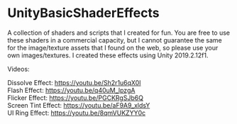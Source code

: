 # UnityBasicShaderEffects
A collection of shaders and scripts that I created for fun. You are free to use these shaders in a commercial capacity, but I cannot guarantee the same for the image/texture assets that I found on the web, so please use your own images/textures. I created these effects using Unity 2019.2.12f1.

Videos: 

Dissolve Effect: https://youtu.be/Sh2r1u6qX0I </br>
Flash Effect: https://youtu.be/q40uM_lpzgA </br>
Flicker Effect: https://youtu.be/PGCKRgSJb6Q </br>
Screen Tint Effect: https://youtu.be/aF9A9_xldsY </br>
UI Ring Effect: https://youtu.be/8qmVUKZYY0c </br>
